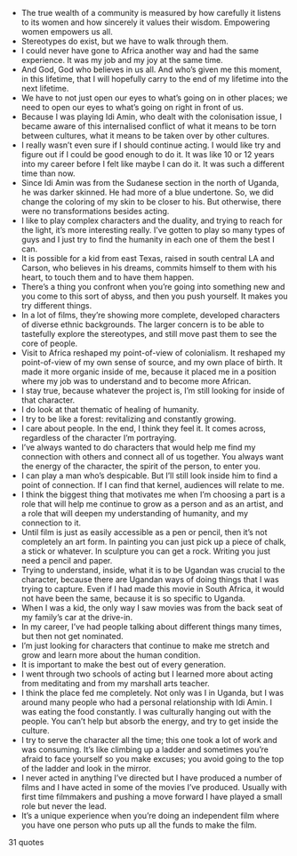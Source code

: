  - The true wealth of a community is measured by how carefully it listens to its women and how sincerely it values their wisdom. Empowering women empowers us all.
 - Stereotypes do exist, but we have to walk through them.
 - I could never have gone to Africa another way and had the same experience. It was my job and my joy at the same time.
 - And God, God who believes in us all. And who’s given me this moment, in this lifetime, that I will hopefully carry to the end of my lifetime into the next lifetime.
 - We have to not just open our eyes to what’s going on in other places; we need to open our eyes to what’s going on right in front of us.
 - Because I was playing Idi Amin, who dealt with the colonisation issue, I became aware of this internalised conflict of what it means to be torn between cultures, what it means to be taken over by other cultures.
 - I really wasn’t even sure if I should continue acting. I would like try and figure out if I could be good enough to do it. It was like 10 or 12 years into my career before I felt like maybe I can do it. It was such a different time than now.
 - Since Idi Amin was from the Sudanese section in the north of Uganda, he was darker skinned. He had more of a blue undertone. So, we did change the coloring of my skin to be closer to his. But otherwise, there were no transformations besides acting.
 - I like to play complex characters and the duality, and trying to reach for the light, it’s more interesting really. I’ve gotten to play so many types of guys and I just try to find the humanity in each one of them the best I can.
 - It is possible for a kid from east Texas, raised in south central LA and Carson, who believes in his dreams, commits himself to them with his heart, to touch them and to have them happen.
 - There’s a thing you confront when you’re going into something new and you come to this sort of abyss, and then you push yourself. It makes you try different things.
 - In a lot of films, they’re showing more complete, developed characters of diverse ethnic backgrounds. The larger concern is to be able to tastefully explore the stereotypes, and still move past them to see the core of people.
 - Visit to Africa reshaped my point-of-view of colonialism. It reshaped my point-of-view of my own sense of source, and my own place of birth. It made it more organic inside of me, because it placed me in a position where my job was to understand and to become more African.
 - I stay true, because whatever the project is, I’m still looking for inside of that character.
 - I do look at that thematic of healing of humanity.
 - I try to be like a forest: revitalizing and constantly growing.
 - I care about people. In the end, I think they feel it. It comes across, regardless of the character I’m portraying.
 - I’ve always wanted to do characters that would help me find my connection with others and connect all of us together. You always want the energy of the character, the spirit of the person, to enter you.
 - I can play a man who’s despicable. But I’ll still look inside him to find a point of connection. If I can find that kernel, audiences will relate to me.
 - I think the biggest thing that motivates me when I’m choosing a part is a role that will help me continue to grow as a person and as an artist, and a role that will deepen my understanding of humanity, and my connection to it.
 - Until film is just as easily accessible as a pen or pencil, then it’s not completely an art form. In painting you can just pick up a piece of chalk, a stick or whatever. In sculpture you can get a rock. Writing you just need a pencil and paper.
 - Trying to understand, inside, what it is to be Ugandan was crucial to the character, because there are Ugandan ways of doing things that I was trying to capture. Even if I had made this movie in South Africa, it would not have been the same, because it is so specific to Uganda.
 - When I was a kid, the only way I saw movies was from the back seat of my family’s car at the drive-in.
 - In my career, I’ve had people talking about different things many times, but then not get nominated.
 - I’m just looking for characters that continue to make me stretch and grow and learn more about the human condition.
 - It is important to make the best out of every generation.
 - I went through two schools of acting but I learned more about acting from meditating and from my marshall arts teacher.
 - I think the place fed me completely. Not only was I in Uganda, but I was around many people who had a personal relationship with Idi Amin. I was eating the food constantly. I was culturally hanging out with the people. You can’t help but absorb the energy, and try to get inside the culture.
 - I try to serve the character all the time; this one took a lot of work and was consuming. It’s like climbing up a ladder and sometimes you’re afraid to face yourself so you make excuses; you avoid going to the top of the ladder and look in the mirror.
 - I never acted in anything I’ve directed but I have produced a number of films and I have acted in some of the movies I’ve produced. Usually with first time filmmakers and pushing a move forward I have played a small role but never the lead.
 - It’s a unique experience when you’re doing an independent film where you have one person who puts up all the funds to make the film.

31 quotes